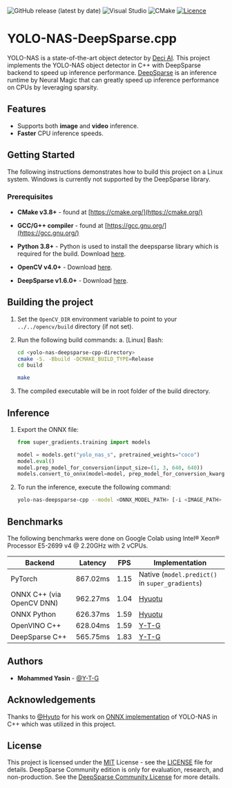 
![GitHub release (latest by
date)](https://img.shields.io/badge/C%2B%2B-00599C?style=for-the-badge&logo=c%2B%2B&logoColor=white)
![Visual
Studio](https://img.shields.io/badge/Visual%20Studio-5C2D91.svg?style=for-the-badge&logo=visual-studio&logoColor=white)
![CMake](https://img.shields.io/badge/CMake-%23008FBA.svg?style=for-the-badge&logo=cmake&logoColor=white)
[![Licence](https://img.shields.io/github/license/Ileriayo/markdown-badges?style=for-the-badge)](./LICENSE)

# YOLO-NAS-DeepSparse.cpp

YOLO-NAS is a state-of-the-art object detector by [Deci
AI](https://github.com/Deci-AI/super-gradients). This
project implements the YOLO-NAS object detector in C++ with
DeepSparse backend to speed up inference performance. [DeepSparse](https://github.com/neuralmagic/deepsparse) is an inference runtime by Neural Magic that can greatly speed up inference performance on CPUs by leveraging sparsity.

## Features

* Supports both **image** and **video** inference.
* **Faster** CPU inference speeds.

## Getting Started

The following instructions demonstrates how to build this
project on a Linux system. Windows is currently not supported by the DeepSparse library.

### Prerequisites

* **CMake v3.8+** - found at
[https://cmake.org/](https://cmake.org/)

* **GCC/G++ compiler** - found at [https://gcc.gnu.org/](https://gcc.gnu.org/)

* **Python 3.8+** - Python is used to install the deepsparse library which is required for the build. Download [here](https://www.python.org/downloads/).

* **OpenCV v4.0+** - Download
[here](https://github.com/opencv/opencv/releases/).

* **DeepSparse v1.6.0+** - Download [here](https://pypi.org/project/deepsparse/).

## Building the project

1. Set the `OpenCV_DIR` environment variable to point to
your `../../opencv/build` directory (if not set).
2. Run the following build commands:
    a. [Linux] Bash:

    ```bash
    cd <yolo-nas-deepsparse-cpp-directory>
    cmake -S. -Bbuild -DCMAKE_BUILD_TYPE=Release
    cd build

    make
    ```

3. The compiled executable will be in root folder of the build directory.

## Inference

1. Export the ONNX file:

    ```python
    from super_gradients.training import models

    model = models.get("yolo_nas_s", pretrained_weights="coco")
    model.eval()
    model.prep_model_for_conversion(input_size=(1, 3, 640, 640))
    models.convert_to_onnx(model=model, prep_model_for_conversion_kwargs={"input_size":(1, 3, 640, 640)}, out_path="yolo_nas_s.onnx")
    ```

2. To run the inference, execute the following command:

    ```bash
    yolo-nas-deepsparse-cpp --model <ONNX_MODEL_PATH> [-i <IMAGE_PATH> | -v <VIDEO_PATH>] [--imgsz IMAGE_SIZE] [--gpu] [--iou-thresh IOU_THRESHOLD] [--score-thresh CONFIDENCE_THRESHOLD]
    ```

## Benchmarks

The following benchmarks were done on Google Colab using Intel® Xeon® Processor E5-2699 v4 @ 2.20GHz with 2 vCPUs.

| **Backend**               | **Latency** | **FPS** | **Implementation**                                                        |
|---------------------------|-------------|---------|---------------------------------------------------------------------------|
| PyTorch                   | 867.02ms    | 1.15    | Native (`model.predict()` in `super_gradients`)                           |
| ONNX C++ (via OpenCV DNN) | 962.27ms    | 1.04    | [Hyuotu](https://github.com/Hyuto/yolo-nas-onnx/tree/master/yolo-nas-cpp) |
| ONNX Python               | 626.37ms    | 1.59    | [Hyuotu](https://github.com/Hyuto/yolo-nas-onnx/tree/master/yolo-nas-py)  |
| OpenVINO C++              | 628.04ms    | 1.59    | [Y-T-G](https://github.com/Y-T-G/yolo-nas-openvino-cpp)                   |
| DeepSparse C++            | 565.75ms    | 1.83    | [Y-T-G](https://github.com/Y-T-G/yolo-nas-deepsparse-cpp)                 |

## Authors

* **Mohammed Yasin** - [@Y-T-G](https://github.com/Y-T-G)

## Acknowledgements

Thanks to [@Hyuto](https://github.com/Hyuto) for his work on
[ONNX
implementation](https://github.com/Hyuto/yolo-nas-onnx/tree/master/yolo-nas-cpp) of
YOLO-NAS in C++ which was utilized in this project.

## License

This project is licensed under the
[MIT](https://mit-license.org/) License - see the
[LICENSE](LICENSE) file for details. DeepSparse Community edition is only for evaluation, research, and non-production. See the [DeepSparse Community License](https://github.com/neuralmagic/deepsparse/blob/main/LICENSE-NEURALMAGIC) for more details.
